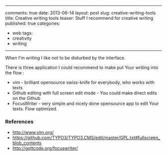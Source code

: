 ---
 comments: true
 date: 2013-06-14
 layout: post
 slug: creative-writing-tools
 title: Creative writing tools
 teaser: Stuff I recommend for creative writing
 published: true
 categories:
 - web
 tags:
 - creativity
 - writing
 ---

When I'm writing I like not to be disturbed by the interface.

There is three application I could recommend to make put Your writing into the flow :

* vim - brilliant opensource swiss-knife for everybody, who works with texts
* Github editing with full screen edit mode - You could make direct edits on the Github
* FocusWriter - very simple and nicely done opensource app to edit Your texts. Flow optimized.

### References

* http://www.vim.org/
* https://github.com/TYPO3/TYPO3.CMS/edit/master/GPL.txt#fullscreen_blob_contents
* http://gottcode.org/focuswriter/


